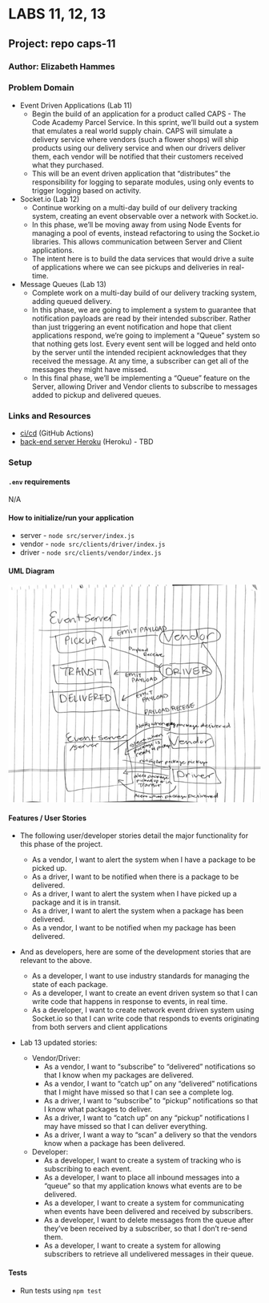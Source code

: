 # LABS 11, 12, 13

## Project: repo caps-11

### Author: Elizabeth Hammes

### Problem Domain

* Event Driven Applications (Lab 11)
  * Begin the build of an application for a product called CAPS - The Code Academy Parcel Service. In this sprint, we’ll build out a system that emulates a real world supply chain. CAPS will simulate a delivery service where vendors (such a flower shops) will ship products using our delivery service and when our drivers deliver them, each vendor will be notified that their customers received what they purchased.
  * This will be an event driven application that “distributes” the responsibility for logging to separate modules, using only events to trigger logging based on activity.
* Socket.io (Lab 12)
  * Continue working on a multi-day build of our delivery tracking system, creating an event observable over a network with Socket.io.
  * In this phase, we’ll be moving away from using Node Events for managing a pool of events, instead refactoring to using the Socket.io libraries. This allows communication between Server and Client applications.
  * The intent here is to build the data services that would drive a suite of applications where we can see pickups and deliveries in real-time.
* Message Queues (Lab 13)
  * Complete work on a multi-day build of our delivery tracking system, adding queued delivery.
  * In this phase, we are going to implement a system to guarantee that notification payloads are read by their intended subscriber. Rather than just triggering an event notification and hope that client applications respond, we’re going to implement a “Queue” system so that nothing gets lost. Every event sent will be logged and held onto by the server until the intended recipient acknowledges that they received the message. At any time, a subscriber can get all of the messages they might have missed.
  * In this final phase, we’ll be implementing a “Queue” feature on the Server, allowing Driver and Vendor clients to subscribe to messages added to pickup and delivered queues.

### Links and Resources

* [ci/cd](https://github.com/ehammes/caps-11/actions) (GitHub Actions)
* [back-end server Heroku]() (Heroku) - TBD

### Setup

#### `.env` requirements

N/A

#### How to initialize/run your application

* server - `node src/server/index.js`
* vendor - `node src/clients/driver/index.js`
* driver - `node src/clients/vendor/index.js`

#### UML Diagram

![caps uml](./src/img/lab12_uml.jpg)

#### Features / User Stories

* The following user/developer stories detail the major functionality for this phase of the project.
  * As a vendor, I want to alert the system when I have a package to be picked up.
  * As a driver, I want to be notified when there is a package to be delivered.
  * As a driver, I want to alert the system when I have picked up a package and it is in transit.
  * As a driver, I want to alert the system when a package has been delivered.
  * As a vendor, I want to be notified when my package has been delivered.

* And as developers, here are some of the development stories that are relevant to the above.
  * As a developer, I want to use industry standards for managing the state of each package.
  * As a developer, I want to create an event driven system so that I can write code that happens in response to events, in real time.
  * As a developer, I want to create network event driven system using Socket.io so that I can write code that responds to events originating from both servers and client applications
* Lab 13 updated stories:
  * Vendor/Driver:
    * As a vendor, I want to “subscribe” to “delivered” notifications so that I know when my packages are delivered.
    * As a vendor, I want to “catch up” on any “delivered” notifications that I might have missed so that I can see a complete log.
    * As a driver, I want to “subscribe” to “pickup” notifications so that I know what packages to deliver.
    * As a driver, I want to “catch up” on any “pickup” notifications I may have missed so that I can deliver everything.
    * As a driver, I want a way to “scan” a delivery so that the vendors know when a package has been delivered.
  * Developer:
    * As a developer, I want to create a system of tracking who is subscribing to each event.
    * As a developer, I want to place all inbound messages into a “queue” so that my application knows what events are to be delivered.
    * As a developer, I want to create a system for communicating when events have been delivered and received by subscribers.
    * As a developer, I want to delete messages from the queue after they’ve been received by a subscriber, so that I don’t re-send them.
    * As a developer, I want to create a system for allowing subscribers to retrieve all undelivered messages in their queue.

#### Tests

* Run tests using `npm test`
